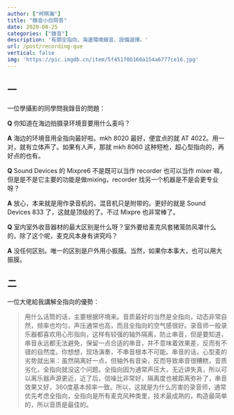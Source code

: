 ```yaml
---
author: ["柯棋瀚"]
title: "錄音小白問荅"
date: 2020-08-25
categories: ["錄音"]
description: '有關全指向、海邊環境錄音、設備選擇。'
url: /post/recording-que
vertical: false
img: 'https://pic.imgdb.cn/item/5f451f0b160a154a6777ce16.jpg'
---
```


## 一

一位學攝影的同學問我錄音的問題：

**Q** 你知道在海边拍摄录环境音要用什么麦吗？

**A** 海边的环境音用全指向最好啦。mkh 8020 最好，便宜点的就 AT 4022。用一对，就有立体声了。如果有人声，那就 mkh 8060 这种短枪，超心型指向的，再好点的也有。

**Q** Sound Devices 的 Mixpre6 不是既可以当作 recorder 也可以当作 mixer 嘛，但是是不是它主要的功能是做mixing，recorder 找另一个机器是不是会更专业呀？

**A** 放心，本来就是用作录音机的，混音机只是附带的。更好的就是 Sound Devices 833 了，这就是顶级的了。不过 Mixpre 也非常棒了。

**Q** 室内室外收音器材的最大区别是什么呀？室外要给麦克风套猪笼防风罩什么的，除了这个呢，麦克风本身有讲究吗？

**A** 没任何区别。唯一的区别是户外用小振膜。当然，如果你本事大，也可以用大振膜。

## 二

一位大佬給我講解全指向的優勢：

> 用什么话筒的话，主要根据环境来。音质最好的当然是全指向，动态非常自然，频率也均匀，声压通常也高，而且全指向的空气感很好。录音师一般录乐器都喜欢用心形指向，这样有较强的轴外隔离，防止串音，但是要知道，串音永远都无法避免，保留一点合适的串音，并不意味着效果差，反而有不错的自然度。你想想，现场演奏，不串音根本不可能。串音的话，心型麦的劣势就出来：虽然隔离好一点，但轴外有音染，反而导致串音很糟糕，音质劣化，全指向就没这个问题。全指向因为通常声压大，无近讲失真，所以可以离乐器声源更近，近了后，信噪比非常好，隔离度也被距离弥补了，串音效果又好，360度基本频率一致。所以，这就是为什么厉害的录音师，通常优先考虑全指向，全指向是所有麦克风种类里，技术最成熟的，构造最简单的，所以音质是最佳的。